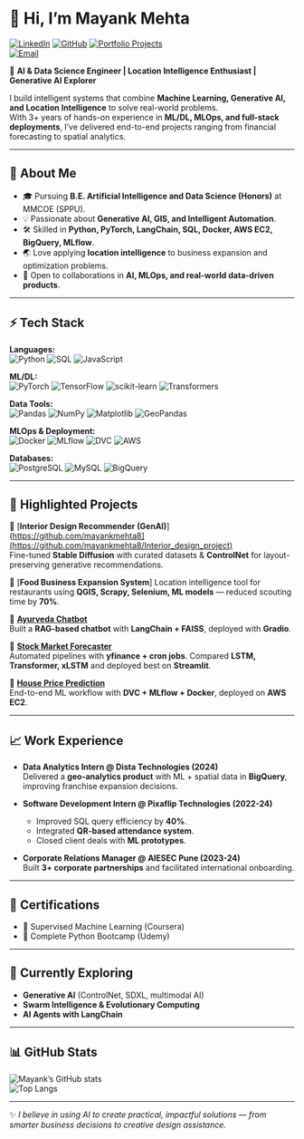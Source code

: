 # 👋 Hi, I’m Mayank Mehta  

[![LinkedIn](https://img.shields.io/badge/LinkedIn-blue?style=flat&logo=linkedin)](https://www.linkedin.com/in/mayank-mehta-123734229/) 
[![GitHub](https://img.shields.io/badge/GitHub-grey?style=flat&logo=github)](https://github.com/mayankmehta8) 
[![Portfolio Projects](https://img.shields.io/badge/Projects-Portfolio-orange)](https://github.com/mayankmehta8?tab=repositories)  
[![Email](https://img.shields.io/badge/Email-me%40gmail-red)](mailto:mayank8802@gmail.com)  

🚀 **AI & Data Science Engineer | Location Intelligence Enthusiast | Generative AI Explorer**  

I build intelligent systems that combine **Machine Learning, Generative AI, and Location Intelligence** to solve real-world problems.  
With 3+ years of hands-on experience in **ML/DL, MLOps, and full-stack deployments**, I’ve delivered end-to-end projects ranging from financial forecasting to spatial analytics.  

---

## 🧠 About Me  
- 🎓 Pursuing **B.E. Artificial Intelligence and Data Science (Honors)** at MMCOE (SPPU).  
- 💡 Passionate about **Generative AI, GIS, and Intelligent Automation**.  
- 🛠 Skilled in **Python, PyTorch, LangChain, SQL, Docker, AWS EC2, BigQuery, MLflow**.  
- 🌏 Love applying **location intelligence** to business expansion and optimization problems.  
- 🤝 Open to collaborations in **AI, MLOps, and real-world data-driven products**.  

---

## ⚡ Tech Stack  

**Languages:**  
![Python](https://img.shields.io/badge/Python-3776AB?logo=python&logoColor=white) 
![SQL](https://img.shields.io/badge/SQL-025E8C?logo=postgresql&logoColor=white) 
![JavaScript](https://img.shields.io/badge/JavaScript-F7DF1E?logo=javascript&logoColor=black)  

**ML/DL:**  
![PyTorch](https://img.shields.io/badge/PyTorch-EE4C2C?logo=pytorch&logoColor=white) 
![TensorFlow](https://img.shields.io/badge/TensorFlow-FF6F00?logo=tensorflow&logoColor=white) 
![scikit-learn](https://img.shields.io/badge/Scikit--Learn-F7931E?logo=scikitlearn&logoColor=white) 
![Transformers](https://img.shields.io/badge/Transformers-yellow?logo=huggingface&logoColor=black)  

**Data Tools:**  
![Pandas](https://img.shields.io/badge/Pandas-150458?logo=pandas&logoColor=white) 
![NumPy](https://img.shields.io/badge/NumPy-013243?logo=numpy&logoColor=white) 
![Matplotlib](https://img.shields.io/badge/Matplotlib-11557c?logo=plotly&logoColor=white) 
![GeoPandas](https://img.shields.io/badge/GeoPandas-009688?logo=python&logoColor=white)  

**MLOps & Deployment:**  
![Docker](https://img.shields.io/badge/Docker-2496ED?logo=docker&logoColor=white) 
![MLflow](https://img.shields.io/badge/MLflow-0194E2?logo=mlflow&logoColor=white) 
![DVC](https://img.shields.io/badge/DVC-945DD6?logo=dvc&logoColor=white) 
![AWS](https://img.shields.io/badge/AWS-232F3E?logo=amazonaws&logoColor=white)  

**Databases:**  
![PostgreSQL](https://img.shields.io/badge/PostgreSQL-336791?logo=postgresql&logoColor=white) 
![MySQL](https://img.shields.io/badge/MySQL-4479A1?logo=mysql&logoColor=white) 
![BigQuery](https://img.shields.io/badge/BigQuery-4285F4?logo=googlecloud&logoColor=white)  

---

## 🚀 Highlighted Projects  

🔹 [**Interior Design Recommender (GenAI)**](https://github.com/mayankmehta8](https://github.com/mayankmehta8/Interior_design_project)  
Fine-tuned **Stable Diffusion** with curated datasets & **ControlNet** for layout-preserving generative recommendations.  

🔹 [**Food Business Expansion System**]
Location intelligence tool for restaurants using **QGIS, Scrapy, Selenium, ML models** — reduced scouting time by **70%**.  

🔹 [**Ayurveda Chatbot**](https://github.com/mayankmehta8/Ayurveda_chatbot)  
Built a **RAG-based chatbot** with **LangChain + FAISS**, deployed with **Gradio**.  

🔹 [**Stock Market Forecaster**](https://github.com/mayankmehta8/Stock_market_forcasting_advanced)  
Automated pipelines with **yfinance + cron jobs**. Compared **LSTM, Transformer, xLSTM** and deployed best on **Streamlit**.  

🔹 [**House Price Prediction**](https://github.com/mayankmehta8/housepriceprediction)  
End-to-end ML workflow with **DVC + MLflow + Docker**, deployed on **AWS EC2**.  

---

## 📈 Work Experience  

- **Data Analytics Intern @ Dista Technologies (2024)**  
   Delivered a **geo-analytics product** with ML + spatial data in **BigQuery**, improving franchise expansion decisions.  

- **Software Development Intern @ Pixaflip Technologies (2022-24)**  
   - Improved SQL query efficiency by **40%**.  
   - Integrated **QR-based attendance system**.  
   - Closed client deals with **ML prototypes**.  

- **Corporate Relations Manager @ AIESEC Pune (2023-24)**  
   Built **3+ corporate partnerships** and facilitated international onboarding.  

---

## 🎯 Certifications  
- 🏅 Supervised Machine Learning (Coursera)  
- 🏅 Complete Python Bootcamp (Udemy)  

---

## 🌱 Currently Exploring  
- **Generative AI** (ControlNet, SDXL, multimodal AI)  
- **Swarm Intelligence & Evolutionary Computing**  
- **AI Agents with LangChain**  

---

## 📊 GitHub Stats  

![Mayank’s GitHub stats](https://github-readme-stats.vercel.app/api?username=mayankmehta8&show_icons=true&theme=radical)  
![Top Langs](https://github-readme-stats.vercel.app/api/top-langs/?username=mayankmehta8&layout=compact&theme=radical)  

---

✨ *I believe in using AI to create practical, impactful solutions — from smarter business decisions to creative design assistance.*  
